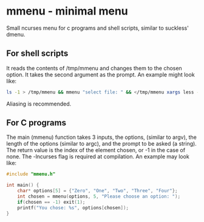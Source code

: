 # mmenu - minimal menu

Small ncurses menu for c programs and shell scripts, similar to suckless' dmenu. 

## For shell scripts
It reads the contents of /tmp/mmenu and changes them to the chosen option. It takes the second argument as the prompt.
An example might look like: 
```bash
ls -1 > /tmp/mmenu && mmenu "select file: " && </tmp/mmenu xargs less -R 
```
Aliasing is recommended.

## For C programs
The main (mmenu) function takes 3 inputs, the options, (similar to argv), the length of the options (similar to argc),
and the prompt to be asked (a string). The return value is the index of the element chosen, or -1 in the case of none.
The -lncurses flag is required at compilation. An example may look like:

```c
#include "mmenu.h"

int main() {
	char* options[5] = {"Zero", "One", "Two", "Three", "Four"};
	int chosen = mmenu(options, 5, "Please choose an option: ");
	if(chosen == -1) exit(1);
	printf("You chose: %s", options[chosen]);
}
```

